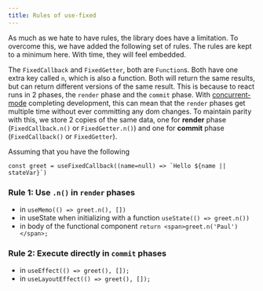```yaml
---
title: Rules of use-fixed
---
```


As much as we hate to have rules, the library does have a limitation. To overcome this, we have added the following set of rules. The rules are kept to a minimum here. With time, they will feel embedded.

The `FixedCallback` and `FixedGetter`, both are `Function`s. Both have one extra key called `n`, which is also a function. Both will return the same results, but can return different versions of the same result. This is because to react runs in 2 phases, the `render` phase and the `commit` phase. With [concurrent-mode](https://reactjs.org/docs/concurrent-mode-intro.html) completing development, this can mean that the `render` phases get multiple time without ever committing any dom changes. To maintain parity with this, we store 2 copies of the same data, one for **render** phase (`FixedCallback.n()` or `FixedGetter.n()`) and one for **commit** phase (`FixedCallback()` or `FixedGetter`).

Assuming that you have the following
```tsx
const greet = useFixedCallback((name=null) => `Hello ${name || stateVar}`)
```

### Rule 1: Use `.n()` in `render` phases
- in `useMemo(() => greet.n(), [])`
- in useState when initializing with a function `useState(() => greet.n())`
- in body of the functional component `return <span>greet.n('Paul')</span>;`
  

### Rule 2: Execute directly in `commit` phases
- in `useEffect(() => greet(), []);`
- in `useLayoutEffect(() => greet(), []);`
